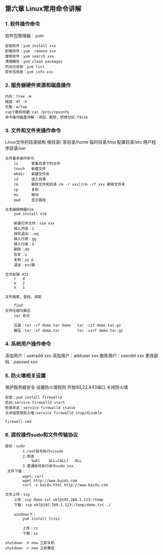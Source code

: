 ## 第六章 Linux常用命令讲解

### 1. 软件操作命令

软件包管理器：yum

    安装软件：yum install xxx
    卸载软件：yum  remove xxx
    搜索软件：yum search xxx
    清理缓存：yum clean packages
    列出已安装：yum list
    软件包信息：yum info xxx

### 2. 服务器硬件资源和磁盘操作

    内存：free -m
    磁盘：df -h
    负载：w/top
    cup个数和核数:cat /proc/cpuinfo
    命令操作磁盘详解--添加、删除、转换分区:fdisk

### 3. 文件和文件夹操作命令

Linux文件的目录结构
        根目录/
        家目录/home
        临时目录/tmp
        配置目录/etc
        用户程序目录/usr

    文件基本操作命令
        ls      查看目录下的文件
        touch   新建文件
        mkdir   新建文件夹
        cd      进入目录
        rm      删除文件和目录 rm -r xxx||rm -rf xxx 删除文件夹
        cp      复制
        mv      移动
        pwd     显示路径
    
    文本编辑神器Vim
        yum install vim
    
        新建打开文件：vim xxx
        插入内容：i
        保存退出：:wq
        移入行首：gg
        移入行尾：G
        删除：dd
        恢复：u
        复制：yy p
        退出：esc键
    
    文件权限 421
        r   4
        w   2
        x   1
    
    文件搜索，查找，读取
    
        find
    文件压缩与解压
        tar 命令
    
        压缩：tar -cf demo.tar demo   tar -czf demo.tar.gz
        解压：tar -xf demo.tar        tar -xzvf demo.tar.gz
### 4. 系统用户操作命令

添加用户：useradd xxx
添加用户：adduser xxx
删除用户：userdel xxx
更改密码：passwd xxx

### 5. 防火墙相关设置

保护服务器安全
设置防火墙规则
     开放80,22,443端口
关闭防火墙

    安装：yum install firewalld
    启动:service firewalld start
    检查状态：service firewalld status
    关闭或禁用防火墙:service firewalld stop/disable
    
    firewall-cmd

### 6. 提权操作sudo和文件传输协议



    提权：sudo
            1.root账号执行visudo
            2.修改
                %wkl    ALL=(ALL)   ALL
            3.普通账号执行命令sudo xxx
     文件下载：
            wget、curl   
            wget http://www.baidu.com
            curl -o baidu.html http://www.baidu.com
    
    文件上传：scp
        上传：scp demo.txt wkl@192.168.1.123:/temp
        下载: scp wkl@192.168.1.123:/temp/demo.txt ./
    
        windows下：
            yum install lrzsz
    
            上传：rz
            下载：sz
    
    shutdown -h now 立即关机
    shutdown -r now 立即重启
